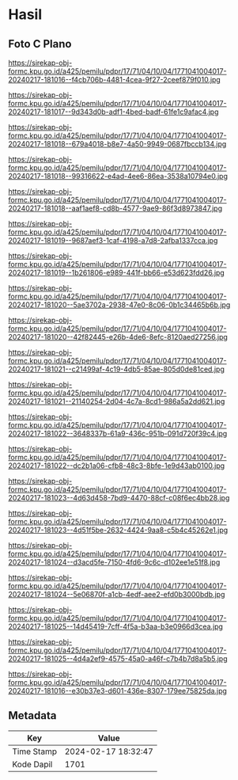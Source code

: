# Hasil

## Foto C Plano

https://sirekap-obj-formc.kpu.go.id/a425/pemilu/pdpr/17/71/04/10/04/1771041004017-20240217-181016--f4cb706b-4481-4cea-9f27-2ceef879f010.jpg

https://sirekap-obj-formc.kpu.go.id/a425/pemilu/pdpr/17/71/04/10/04/1771041004017-20240217-181017--9d343d0b-adf1-4bed-badf-61fe1c9afac4.jpg

https://sirekap-obj-formc.kpu.go.id/a425/pemilu/pdpr/17/71/04/10/04/1771041004017-20240217-181018--679a4018-b8e7-4a50-9949-0687fbccb134.jpg

https://sirekap-obj-formc.kpu.go.id/a425/pemilu/pdpr/17/71/04/10/04/1771041004017-20240217-181018--99316622-e4ad-4ee6-86ea-3538a10794e0.jpg

https://sirekap-obj-formc.kpu.go.id/a425/pemilu/pdpr/17/71/04/10/04/1771041004017-20240217-181018--aaf1aef8-cd8b-4577-9ae9-86f3d8973847.jpg

https://sirekap-obj-formc.kpu.go.id/a425/pemilu/pdpr/17/71/04/10/04/1771041004017-20240217-181019--9687aef3-1caf-4198-a7d8-2afba1337cca.jpg

https://sirekap-obj-formc.kpu.go.id/a425/pemilu/pdpr/17/71/04/10/04/1771041004017-20240217-181019--1b261806-e989-441f-bb66-e53d623fdd26.jpg

https://sirekap-obj-formc.kpu.go.id/a425/pemilu/pdpr/17/71/04/10/04/1771041004017-20240217-181020--5ae3702a-2938-47e0-8c06-0b1c34465b6b.jpg

https://sirekap-obj-formc.kpu.go.id/a425/pemilu/pdpr/17/71/04/10/04/1771041004017-20240217-181020--42f82445-e26b-4de6-8efc-8120aed27256.jpg

https://sirekap-obj-formc.kpu.go.id/a425/pemilu/pdpr/17/71/04/10/04/1771041004017-20240217-181021--c21499af-4c19-4db5-85ae-805d0de81ced.jpg

https://sirekap-obj-formc.kpu.go.id/a425/pemilu/pdpr/17/71/04/10/04/1771041004017-20240217-181021--21140254-2d04-4c7a-8cd1-986a5a2dd621.jpg

https://sirekap-obj-formc.kpu.go.id/a425/pemilu/pdpr/17/71/04/10/04/1771041004017-20240217-181022--3648337b-61a9-436c-951b-091d720f39c4.jpg

https://sirekap-obj-formc.kpu.go.id/a425/pemilu/pdpr/17/71/04/10/04/1771041004017-20240217-181022--dc2b1a06-cfb8-48c3-8bfe-1e9d43ab0100.jpg

https://sirekap-obj-formc.kpu.go.id/a425/pemilu/pdpr/17/71/04/10/04/1771041004017-20240217-181023--4d63d458-7bd9-4470-88cf-c08f6ec4bb28.jpg

https://sirekap-obj-formc.kpu.go.id/a425/pemilu/pdpr/17/71/04/10/04/1771041004017-20240217-181023--4d51f5be-2632-4424-9aa8-c5b4c45262e1.jpg

https://sirekap-obj-formc.kpu.go.id/a425/pemilu/pdpr/17/71/04/10/04/1771041004017-20240217-181024--d3acd5fe-7150-4fd6-9c6c-d102ee1e51f8.jpg

https://sirekap-obj-formc.kpu.go.id/a425/pemilu/pdpr/17/71/04/10/04/1771041004017-20240217-181024--5e06870f-a1cb-4edf-aee2-efd0b3000bdb.jpg

https://sirekap-obj-formc.kpu.go.id/a425/pemilu/pdpr/17/71/04/10/04/1771041004017-20240217-181025--14d45419-7cff-4f5a-b3aa-b3e0966d3cea.jpg

https://sirekap-obj-formc.kpu.go.id/a425/pemilu/pdpr/17/71/04/10/04/1771041004017-20240217-181025--4d4a2ef9-4575-45a0-a46f-c7b4b7d8a5b5.jpg

https://sirekap-obj-formc.kpu.go.id/a425/pemilu/pdpr/17/71/04/10/04/1771041004017-20240217-181016--e30b37e3-d601-436e-8307-179ee75825da.jpg


## Metadata

| Key        | Value               |
| ---------- | ------------------- |
| Time Stamp | 2024-02-17 18:32:47 |
| Kode Dapil | 1701                |



